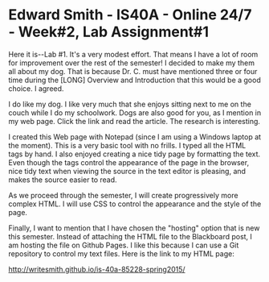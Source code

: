 # Edward Smith - IS40A - Online 24/7 - Week#2, Lab Assignment#1

Here it is--Lab #1. It's a very modest effort. That means I have a lot of room for improvement over the rest of the semester! I decided to make my them all about my dog. That is because Dr. C. must have mentioned three or four time during the [LONG] Overview and Introduction that this would be a good choice. I agreed.

I do like my dog. I like very much that she enjoys sitting next to me on the couch while I do my schoolwork. Dogs are also good for you, as I mention in my web page. Click the link and read the article. The research is interesting.

I created this Web page with Notepad (since I am using a Windows laptop at the moment). This is a very basic tool with no frills. I typed all the HTML tags by hand. I also enjoyed creating a nice tidy page by formatting the text. Even though the tags control the appearance of the page in the browser, nice tidy text when viewing the source in the text editor is pleasing, and makes the source easier to read.

As we proceed through the semester, I will create progressively more complex HTML. I will use CSS to control the appearance and the style of the page.

Finally, I want to mention that I have chosen the "hosting" option that is new this semester. Instead of attaching the HTML file to the Blackboard post, I am hosting the file on Github Pages. I like this because I can use a Git repository to control my text files. Here is the link to my HTML page:

http://writesmith.github.io/is-40a-85228-spring2015/


